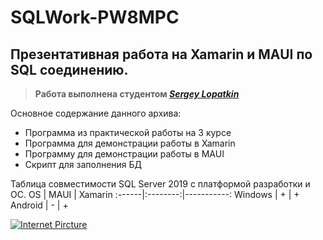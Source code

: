 # SQLWork-PW8MPC
## Презентативная работа на Xamarin и MAUI по SQL соединению.  
>**Работа выполнена студентом ***[Sergey Lopatkin](https://github.com/HaproBishop)*****

Основное содержание данного архива:
* Программа из практической работы на 3 курсе
* Программа для демонстрации работы в Xamarin
* Программу для демонстрации работы в MAUI
* Скрипт для заполнения БД

Таблица совместимости SQL Server 2019 с платформой разработки и ОС.
OS     |   MAUI   |    Xamarin
:------|:--------:|-----------:
Windows | + | +
Android | - | +

[![Internet Pircture](https://static.vecteezy.com/system/resources/previews/000/275/138/original/vector-winter-landscape-illustration.jpg)](https://github.com/HaproBishop)
